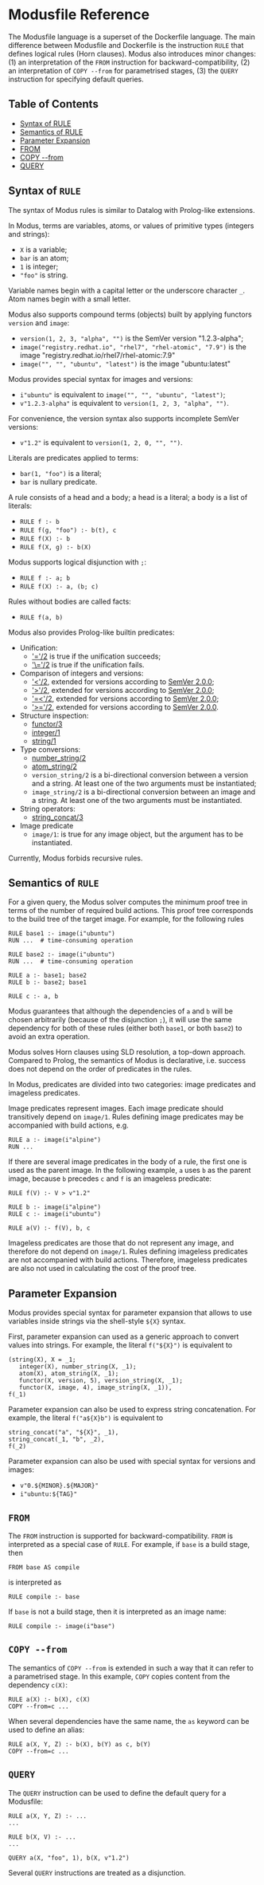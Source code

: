 # Modusfile Reference

The Modusfile language is a superset of the Dockerfile language. The main difference between Modusfile and Dockerfile is the instruction `RULE` that defines logical rules (Horn clauses). Modus also introduces minor changes: (1) an interpretation of the `FROM` instruction for backward-compatibility, (2) an interpretation of `COPY --from` for parametrised stages, (3) the `QUERY` instruction for specifying default queries.

## Table of Contents

* [Syntax of RULE](#syntax-of-rule)
* [Semantics of RULE](#semantics-of-rule)
* [Parameter Expansion](#parameter-expansion)
* [FROM](#from)
* [COPY \-\-from](#copy---from)
* [QUERY](#query)

## Syntax of `RULE`

The syntax of Modus rules is similar to Datalog with Prolog-like extensions.

In Modus, terms are variables, atoms, or values of primitive types (integers and strings):

- `X` is a variable;
- `bar` is an atom;
- `1` is integer;
- `"foo"` is string.

Variable names begin with a capital letter or the underscore character `_`. Atom names begin with a small letter.

Modus also supports compound terms (objects) built by applying functors `version` and `image`:

- `version(1, 2, 3, "alpha", "")` is the SemVer version "1.2.3-alpha";
- `image("registry.redhat.io", "rhel7", "rhel-atomic", "7.9")` is the image "registry.redhat.io/rhel7/rhel-atomic:7.9"
- `image("", "", "ubuntu", "latest")` is the image "ubuntu:latest"

Modus provides special syntax for images and versions:

- `i"ubuntu"` is equivalent to `image("", "", "ubuntu", "latest")`;
- `v"1.2.3-alpha"` is equivalent to `version(1, 2, 3, "alpha", "")`.

For convenience, the version syntax also supports incomplete SemVer versions:

- `v"1.2"` is equivalent to `version(1, 2, 0, "", "")`.

Literals are predicates applied to terms:

- `bar(1, "foo")` is a literal;
- `bar` is nullary predicate.

A rule consists of a head and a body; a head is a literal; a body is a list of literals:

- `RULE f :- b`
- `RULE f(g, "foo") :- b(t), c`
- `RULE f(X) :- b`
- `RULE f(X, g) :- b(X)`

Modus supports logical disjunction with `;`:

- `RULE f :- a; b`
- `RULE f(X) :- a, (b; c)`

Rules without bodies are called facts:

- `RULE f(a, b)`

Modus also provides Prolog-like builtin predicates:

- Unification:
    - ['='/2](https://www.swi-prolog.org/pldoc/doc_for?object=(%3D)/2) is true if the unification succeeds;
    - ['\\='/2](https://www.swi-prolog.org/pldoc/doc_for?object=(%5C%3D)/2) is true if the unification fails.
- Comparison of integers and versions:
    - ['<'/2](https://www.swi-prolog.org/pldoc/doc_for?object=(%3E)/2), extended for versions according to [SemVer 2.0.0](https://semver.org/);
    - ['>'/2](https://www.swi-prolog.org/pldoc/doc_for?object=(%3C)/2), extended for versions according to [SemVer 2.0.0](https://semver.org/);
    - ['=<'/2](https://www.swi-prolog.org/pldoc/doc_for?object=(%3D%3C)/2), extended for versions according to [SemVer 2.0.0](https://semver.org/);
    - ['>='/2](https://www.swi-prolog.org/pldoc/doc_for?object=(%3E%3D)/2), extended for versions according to [SemVer 2.0.0](https://semver.org/).
- Structure inspection:
    - [functor/3](https://www.swi-prolog.org/pldoc/doc_for?object=functor/3)
    - [integer/1](https://www.swi-prolog.org/pldoc/doc_for?object=integer/1)
    - [string/1](https://www.swi-prolog.org/pldoc/doc_for?object=string/1)
- Type conversions:
    - [number_string/2](https://www.swi-prolog.org/pldoc/doc_for?object=number_string/2)
    - [atom_string/2](https://www.swi-prolog.org/pldoc/doc_for?object=atom_string/2)
    - `version_string/2` is a bi-directional conversion between a version and a string. At least one of the two arguments must be instantiated;
    - `image_string/2` is a bi-directional conversion between an image and a string. At least one of the two arguments must be instantiated.
- String operators:
    - [string_concat/3](https://www.swi-prolog.org/pldoc/man?predicate=string_concat/3)
- Image predicate
    - `image/1`: is true for any image object, but the argument has to be instantiated.

Currently, Modus forbids recursive rules.

## Semantics of `RULE`

For a given query, the Modus solver computes the minimum proof tree in terms of the number of required build actions. This proof tree corresponds to the build tree of the target image. For example, for the following rules

```
RULE base1 :- image(i"ubuntu")
RUN ...  # time-consuming operation

RULE base2 :- image(i"ubuntu")
RUN ...  # time-consuming operation

RULE a :- base1; base2
RULE b :- base2; base1

RULE c :- a, b
```

Modus guarantees that although the dependencies of `a` and `b` will be chosen arbitrarily (because of the disjunction `;`), it will use the same dependency for both of these rules (either both `base1`, or both `base2`) to avoid an extra operation.

Modus solves Horn clauses using SLD resolution, a top-down approach. Compared to Prolog, the semantics of Modus is declarative, i.e. success does not depend on the order of predicates in the rules.

In Modus, predicates are divided into two categories: image predicates and imageless predicates.

Image predicates represent images. Each image predicate should transitively depend on `image/1`. Rules defining image predicates may be accompanied with build actions, e.g.

```
RULE a :- image(i"alpine")
RUN ...
```

If there are several image predicates in the body of a rule, the first one is used as the parent image. In the following example, `a` uses `b` as the parent image, because `b` precedes `c` and `f` is an imageless predicate:

```
RULE f(V) :- V > v"1.2"

RULE b :- image(i"alpine")
RULE c :- image(i"ubuntu")

RULE a(V) :- f(V), b, c
```

Imageless predicates are those that do not represent any image, and therefore do not depend on `image/1`. Rules defining imageless predicates are not accompanied with build actions. Therefore, imageless predicates are also not used in calculating the cost of the proof tree.

## Parameter Expansion

Modus provides special syntax for parameter expansion that allows to use variables inside strings via the shell-style `${X}` syntax.

First, parameter expansion can used as a generic approach to convert values into strings. For example, the literal `f("${X}")` is equivalent to 

```
(string(X), X = _1;
   integer(X), number_string(X, _1);
   atom(X), atom_string(X, _1);
   functor(X, version, 5), version_string(X, _1);
   functor(X, image, 4), image_string(X, _1)),
f(_1)
```

Parameter expansion can also be used to express string concatenation. For example, the literal `f("a${X}b")` is equivalent to

```
string_concat("a", "${X}", _1), 
string_concat(_1, "b", _2), 
f(_2)
```

Parameter expansion can also be used with special syntax for versions and images:

- `v"0.${MINOR}.${MAJOR}"` 
- `i"ubuntu:${TAG}"`

## `FROM`

The `FROM` instruction is supported for backward-compatibility. `FROM` is interpreted as a special case of `RULE`. For example, if `base` is a build stage, then

    FROM base AS compile

is interpreted as

    RULE compile :- base

If `base` is not a build stage, then it is interpreted as an image name:

    RULE compile :- image(i"base")

## `COPY --from`

The semantics of `COPY --from` is extended in such a way that it can refer to a parametrised stage. In this example, `COPY` copies content from the dependency `c(X)`:

```
RULE a(X) :- b(X), c(X)
COPY --from=c ...
```

When several dependencies have the same name, the `as` keyword can be used to define an alias:

```
RULE a(X, Y, Z) :- b(X), b(Y) as c, b(Y)
COPY --from=c ...
```

## `QUERY`

The `QUERY` instruction can be used to define the default query for a Modusfile:

```
RULE a(X, Y, Z) :- ...
...

RULE b(X, V) :- ...
...

QUERY a(X, "foo", 1), b(X, v"1.2") 
```

Several `QUERY` instructions are treated as a disjunction.